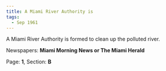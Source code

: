 ```yaml
---  
title: A Miami River Authority is  
tags:  
  - Sep 1961  
---  
```

  
A Miami River Authority is formed to clean up the polluted river.  
  
Newspapers: **Miami Morning News or The Miami Herald**  
  
Page: **1**, Section: **B** 
